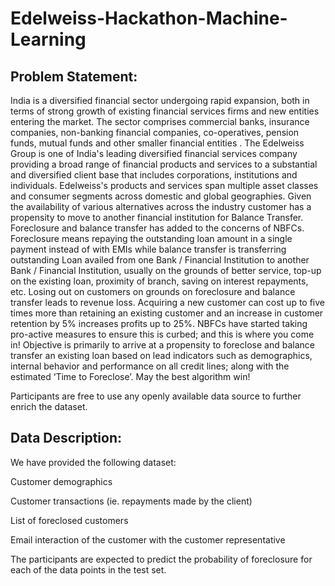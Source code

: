 # Edelweiss-Hackathon-Machine-Learning

## Problem Statement:
India is a diversified financial sector undergoing rapid expansion, both in terms of strong growth of existing financial services firms and new entities entering the market. The sector comprises commercial banks, insurance companies, non-banking financial companies, co-operatives, pension funds, mutual funds and other smaller financial entities .
The Edelweiss Group is one of India&#39;s leading diversified financial services company providing a broad range of financial products and services to a substantial and diversified client base that includes corporations, institutions and individuals. Edelweiss&#39;s products and services span multiple asset classes and consumer segments across domestic and global geographies.
Given the availability of various alternatives across the industry customer has a propensity to move to another financial institution for Balance Transfer. Foreclosure and balance transfer has added to the concerns of NBFCs. Foreclosure means repaying the outstanding loan amount in a single payment instead of with EMIs while balance transfer is transferring outstanding Loan availed from one Bank / Financial Institution to another Bank / Financial Institution, usually on the grounds of better service, top-up on the existing loan, proximity of branch, saving on interest repayments, etc. Losing out on customers on grounds on foreclosure and balance transfer leads to revenue loss. Acquiring a new customer can cost up to five times more than retaining an existing customer and an increase in customer retention by 5% increases profits up to 25%.
NBFCs have started taking pro-active measures to ensure this is curbed; and this is where you come in! Objective is primarily to arrive at a propensity to foreclose and balance transfer an existing loan based on lead indicators such as demographics, internal behavior and performance on all credit lines; along with the estimated ‘Time to Foreclose’. May the best algorithm win!

Participants are free to use any openly available data source to further enrich the dataset.

## Data Description:
We have provided the following dataset:

Customer demographics

Customer transactions (ie. repayments made by the client)

List of foreclosed customers 

Email interaction of the customer with the customer representative

The participants are expected to predict the probability of foreclosure for each of the data points in the test set.
